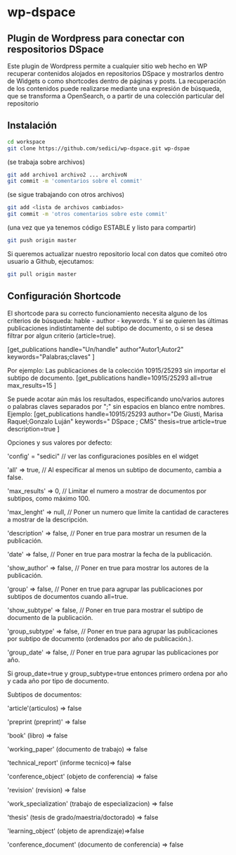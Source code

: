 # wp-dspace

## Plugin de Wordpress para conectar con respositorios DSpace


Este plugin de Wordpress permite a cualquier sitio web hecho en WP recuperar contenidos alojados en repositorios DSpace y mostrarlos
dentro de Widgets o como shortcodes dentro de páginas y posts. La recuperación de los contenidos puede realizarse mediante una expresión de búsqueda,
que se transforma a OpenSearch, o a partir de una colección particular del repositorio

## Instalación

```bash
cd workspace
git clone https://github.com/sedici/wp-dspace.git wp-dspae
```

(se trabaja sobre archivos)

```bash
git add archivo1 archivo2 ... archivoN
git commit -m 'comentarios sobre el commit'
```

(se sigue trabajando con otros archivos)

```bash
git add <lista de archivos cambiados>
git commit -m 'otros comentarios sobre este commit'
```

(una vez que ya tenemos código ESTABLE y listo para compartir)

```bash 
git push origin master
```


Si queremos actualizar nuestro repositorio local con datos que comiteó otro usuario a Github, ejecutamos:

```bash 
git pull origin master
```

## Configuración Shortcode

El shortcode para su correcto funcionamiento necesita alguno de los criterios de búsqueda: hable - author - keywords.
Y si se quieren las últimas publicaciones indistintamente del subtipo de documento, o si se desea filtrar por algun criterio (article=true).

[get_publications handle="Un/handle" author"Autor1;Autor2" keywords="Palabras;claves" ]

Por ejemplo: Las publicaciones de la colección 10915/25293 sin importar el subtipo de documento.
[get_publications handle=10915/25293 all=true max_results=15 ]

Se puede acotar aún más los resultados, especificando uno/varios autores o palabras claves separados por ";" sin espacios en blanco entre nombres.
Ejemplo:
[get_publications handle=10915/25293 author="De Giusti, Marisa Raquel;Gonzalo Luján" keywords=" DSpace ; CMS" thesis=true  article=true description=true ]

Opciones y sus valores por defecto:

'config' = "sedici" // ver las configuraciones posibles en el widget

'all' => true, // Al especificar al menos un subtipo de documento, cambia a false.

'max_results' => 0, // Limitar el numero a mostrar de documentos por subtipos, como máximo 100.

'max_lenght' => null, // Poner un numero que limite la cantidad de caracteres a mostrar de la descripción.

'description' => false, // Poner en true para mostrar un resumen de la publicación.

'date' => false, // Poner en true para mostrar la fecha de la publicación.

'show_author' => false, // Poner en true para mostrar los autores de la publicación.

'group' => false, // Poner en true para agrupar las publicaciones por subtipos de documentos cuando all=true.

'show_subtype' => false, // Poner en true para mostrar el subtipo de documento de la publicación.

'group_subtype' => false, // Poner en true para agrupar las publicaciones por subtipo de documento (ordenados por año de publicación.).

'group_date' => false, // Poner en true para agrupar las publicaciones por año.

Si group_date=true y group_subtype=true entonces primero ordena por año y cada año por tipo de documento.

Subtipos de documentos:

'article'(articulos) => false

'preprint (preprint)' => false

'book' (libro) => false

'working_paper' (documento de trabajo) => false

'technical_report' (informe tecnico)=> false

'conference_object' (objeto de conferencia) => false

'revision' (revision) => false

'work_specialization' (trabajo de especializacion) => false

'thesis' (tesis de grado/maestria/doctorado) => false

'learning_object' (objeto de aprendizaje)=>false

'conference_document' (documento de conferencia) => false

